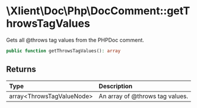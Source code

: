 # \\Xlient\\Doc\\Php\\DocComment::getThrowsTagValues

Gets all \@throws tag values from the PHPDoc comment.

```php
public function getThrowsTagValues(): array
```

## Returns

| Type | Description |
| :--- | :--- |
| array\<ThrowsTagValueNode\> | An array of \@throws tag values. |